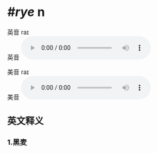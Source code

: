 # ***\#rye*** n
英音 raɪ  
英音
<audio src="./media/rye1_AAC.aac" controls="controls"></audio>

美音 raɪ  
美音
<audio src="./media/rye1_AAC.aac" controls="controls"></audio>



  

英文释义
---
### 1.**黑麦**  


